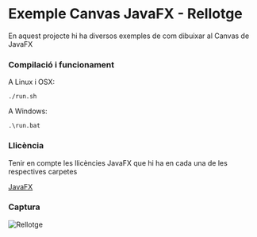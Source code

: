 # Exemple Canvas JavaFX - Rellotge #

En aquest projecte hi ha diversos exemples de com dibuixar al Canvas de JavaFX

### Compilació i funcionament ###

A Linux i OSX:

```
./run.sh
```

A Windows:

```
.\run.bat
```

### Llicència ###

Tenir en compte les llicències JavaFX que hi ha en cada una de les respectives carpetes

[JavaFX](https://openjdk.org/projects/openjfx/)

### Captura ###

![Rellotge](https://raw.githubusercontent.com/optimisme/DAM-ExempleCanvasJavaFX-Rellotge/main/assets/icon.png)
